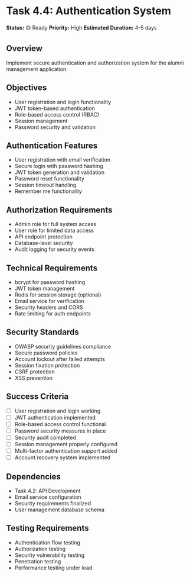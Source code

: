 # Task 4.4: Authentication System

**Status:** 🟡 Ready
**Priority:** High
**Estimated Duration:** 4-5 days

## Overview
Implement secure authentication and authorization system for the alumni management application.

## Objectives
- User registration and login functionality
- JWT token-based authentication
- Role-based access control (RBAC)
- Session management
- Password security and validation

## Authentication Features
- User registration with email verification
- Secure login with password hashing
- JWT token generation and validation
- Password reset functionality
- Session timeout handling
- Remember me functionality

## Authorization Requirements
- Admin role for full system access
- User role for limited data access
- API endpoint protection
- Database-level security
- Audit logging for security events

## Technical Requirements
- bcrypt for password hashing
- JWT token management
- Redis for session storage (optional)
- Email service for verification
- Security headers and CORS
- Rate limiting for auth endpoints

## Security Standards
- OWASP security guidelines compliance
- Secure password policies
- Account lockout after failed attempts
- Session fixation protection
- CSRF protection
- XSS prevention

## Success Criteria
- [ ] User registration and login working
- [ ] JWT authentication implemented
- [ ] Role-based access control functional
- [ ] Password security measures in place
- [ ] Security audit completed
- [ ] Session management properly configured
- [ ] Multi-factor authentication support added
- [ ] Account recovery system implemented

## Dependencies
- Task 4.2: API Development
- Email service configuration
- Security requirements finalized
- User management database schema

## Testing Requirements
- Authentication flow testing
- Authorization testing
- Security vulnerability testing
- Penetration testing
- Performance testing under load